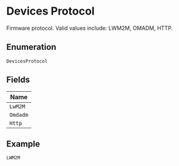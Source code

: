 
# Devices Protocol

Firmware protocol. Valid values include: LWM2M, OMADM, HTTP.

## Enumeration

`DevicesProtocol`

## Fields

| Name |
|  --- |
| `LwM2M` |
| `Omdadm` |
| `Http` |

## Example

```
LWM2M
```


